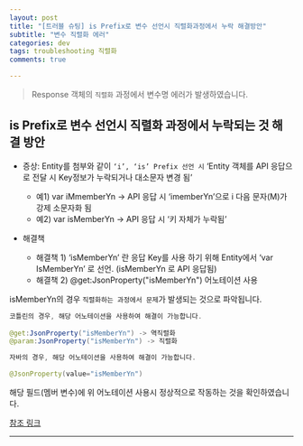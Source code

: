 ```yaml
---  
layout: post  
title: "[트러블 슈팅] is Prefix로 변수 선언시 직렬화과정에서 누락 해결방안"  
subtitle: "변수 직렬화 에러"  
categories: dev
tags: troubleshooting 직렬화
comments: true  

---
```

> Response 객체의 `직렬화` 과정에서 변수명 에러가 발생하였습니다.

## is Prefix로 변수 선언시 직렬화 과정에서 누락되는 것 해결 방안  


- 증상: Entity를 첨부와 같이 `‘i’, ‘is’ Prefix 선언 시` ‘Entity 객체를 API 응답으로 전달 시 Key정보가 누락되거나 대소문자 변경 됨’
  
    * 예1) var iMmemberYn -> API 응답 시 ‘imemberYn’으로 i 다음 문자(M)가 강제 소문자화 됨
    * 예2) var isMemberYn -> API 응답 시 ‘키 자체가 누락됨’

- 해결책
    * 해결책 1) ‘isMemberYn’ 란 응답 Key를 사용 하기 위해 Entity에서 ‘var IsMemberYn’ 로 선언. (isMemberYn 로 API 응답됨)
    * 해결책 2) @get:JsonProperty("isMemberYn") 어노테이션 사용


 isMemberYn의 경우 `직렬화하는 과정에서 문제`가 발생되는 것으로 파악됩니다.


```java
코틀린의 경우, 해당 어노테이션을 사용하여 해결이 가능합니다.
  
@get:JsonProperty("isMemberYn") -> 역직렬화  
@param:JsonProperty("isMemberYn") -> 직렬화

```

```java
자바의 경우, 해당 어노테이션을 사용하여 해결이 가능합니다.

@JsonProperty(value="isMemberYn")  

```

해당 필드(멤버 변수)에 위 어노테이션 사용시 정상적으로 작동하는 것을 확인하였습니다.

[참조 링크](https://stackoverflow.com/questions/32270422/jackson-renames-primitive-boolean-field-by-removing-is)



---